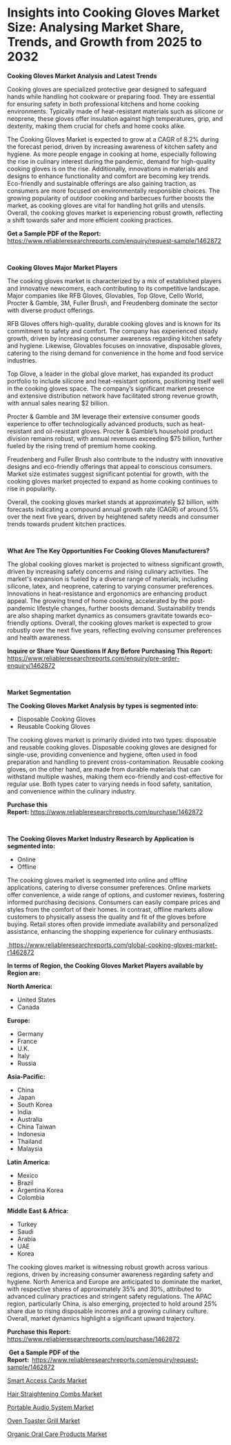 <p><h1>Insights into Cooking Gloves Market Size: Analysing Market Share, Trends, and Growth from 2025 to 2032</h1></p><p><strong>Cooking Gloves Market Analysis and Latest Trends</strong></p>
<p><p>Cooking gloves are specialized protective gear designed to safeguard hands while handling hot cookware or preparing food. They are essential for ensuring safety in both professional kitchens and home cooking environments. Typically made of heat-resistant materials such as silicone or neoprene, these gloves offer insulation against high temperatures, grip, and dexterity, making them crucial for chefs and home cooks alike. </p><p>The Cooking Gloves Market is expected to grow at a CAGR of 8.2% during the forecast period, driven by increasing awareness of kitchen safety and hygiene. As more people engage in cooking at home, especially following the rise in culinary interest during the pandemic, demand for high-quality cooking gloves is on the rise. Additionally, innovations in materials and designs to enhance functionality and comfort are becoming key trends. Eco-friendly and sustainable offerings are also gaining traction, as consumers are more focused on environmentally responsible choices. The growing popularity of outdoor cooking and barbecues further boosts the market, as cooking gloves are vital for handling hot grills and utensils. Overall, the cooking gloves market is experiencing robust growth, reflecting a shift towards safer and more efficient cooking practices.</p></p>
<p><strong>Get a Sample PDF of the Report:&nbsp;</strong> <a href="https://www.reliableresearchreports.com/enquiry/request-sample/1462872?utm_campaign=28&utm_medium=2&utm_source=Github&utm_content=ia&utm_term=04042025&utm_id=cooking-gloves">https://www.reliableresearchreports.com/enquiry/request-sample/1462872</a></p>
<p>&nbsp;</p>
<p><strong>Cooking Gloves Major Market Players</strong></p>
<p><p>The cooking gloves market is characterized by a mix of established players and innovative newcomers, each contributing to its competitive landscape. Major companies like RFB Gloves, Glovables, Top Glove, Cello World, Procter & Gamble, 3M, Fuller Brush, and Freudenberg dominate the sector with diverse product offerings.</p><p>RFB Gloves offers high-quality, durable cooking gloves and is known for its commitment to safety and comfort. The company has experienced steady growth, driven by increasing consumer awareness regarding kitchen safety and hygiene. Likewise, Glovables focuses on innovative, disposable gloves, catering to the rising demand for convenience in the home and food service industries.</p><p>Top Glove, a leader in the global glove market, has expanded its product portfolio to include silicone and heat-resistant options, positioning itself well in the cooking gloves space. The company’s significant market presence and extensive distribution network have facilitated strong revenue growth, with annual sales nearing $2 billion.</p><p>Procter & Gamble and 3M leverage their extensive consumer goods experience to offer technologically advanced products, such as heat-resistant and oil-resistant gloves. Procter & Gamble’s household product division remains robust, with annual revenues exceeding $75 billion, further fueled by the rising trend of premium home cooking.</p><p>Freudenberg and Fuller Brush also contribute to the industry with innovative designs and eco-friendly offerings that appeal to conscious consumers. Market size estimates suggest significant potential for growth, with the cooking gloves market projected to expand as home cooking continues to rise in popularity.</p><p>Overall, the cooking gloves market stands at approximately $2 billion, with forecasts indicating a compound annual growth rate (CAGR) of around 5% over the next five years, driven by heightened safety needs and consumer trends towards prudent kitchen practices.</p></p>
<p>&nbsp;</p>
<p><strong>What Are The Key Opportunities For Cooking Gloves Manufacturers?</strong></p>
<p><p>The global cooking gloves market is projected to witness significant growth, driven by increasing safety concerns and rising culinary activities. The market's expansion is fueled by a diverse range of materials, including silicone, latex, and neoprene, catering to varying consumer preferences. Innovations in heat-resistance and ergonomics are enhancing product appeal. The growing trend of home cooking, accelerated by the post-pandemic lifestyle changes, further boosts demand. Sustainability trends are also shaping market dynamics as consumers gravitate towards eco-friendly options. Overall, the cooking gloves market is expected to grow robustly over the next five years, reflecting evolving consumer preferences and health awareness.</p></p>
<p><strong>Inquire or Share Your Questions If Any Before Purchasing This Report:</strong> <a href="https://www.reliableresearchreports.com/enquiry/pre-order-enquiry/1462872?utm_campaign=28&utm_medium=2&utm_source=Github&utm_content=ia&utm_term=04042025&utm_id=cooking-gloves">https://www.reliableresearchreports.com/enquiry/pre-order-enquiry/1462872</a></p>
<p>&nbsp;</p>
<p><strong>Market Segmentation</strong></p>
<p><strong>The Cooking Gloves Market Analysis by types is segmented into:</strong></p>
<p><ul><li>Disposable Cooking Gloves</li><li>Reusable Cooking Gloves</li></ul></p>
<p><p>The cooking gloves market is primarily divided into two types: disposable and reusable cooking gloves. Disposable cooking gloves are designed for single-use, providing convenience and hygiene, often used in food preparation and handling to prevent cross-contamination. Reusable cooking gloves, on the other hand, are made from durable materials that can withstand multiple washes, making them eco-friendly and cost-effective for regular use. Both types cater to varying needs in food safety, sanitation, and convenience within the culinary industry.</p></p>
<p><strong>Purchase this Report:&nbsp;</strong><a href="https://www.reliableresearchreports.com/purchase/1462872?utm_campaign=28&utm_medium=2&utm_source=Github&utm_content=ia&utm_term=04042025&utm_id=cooking-gloves">https://www.reliableresearchreports.com/purchase/1462872</a></p>
<p>&nbsp;</p>
<p><strong>The Cooking Gloves Market Industry Research by Application is segmented into:</strong></p>
<p><ul><li>Online</li><li>Offline</li></ul></p>
<p><p>The cooking gloves market is segmented into online and offline applications, catering to diverse consumer preferences. Online markets offer convenience, a wide range of options, and customer reviews, fostering informed purchasing decisions. Consumers can easily compare prices and styles from the comfort of their homes. In contrast, offline markets allow customers to physically assess the quality and fit of the gloves before buying. Retail stores often provide immediate availability and personalized assistance, enhancing the shopping experience for culinary enthusiasts.</p></p>
<p><a href="https://www.reliableresearchreports.com/global-cooking-gloves-market-r1462872?utm_campaign=28&utm_medium=2&utm_source=Github&utm_content=ia&utm_term=04042025&utm_id=cooking-gloves">&nbsp;https://www.reliableresearchreports.com/global-cooking-gloves-market-r1462872</a></p>
<p><strong>In terms of Region, the Cooking Gloves Market Players available by Region are:</strong></p>
<p>
    <p> <strong> North America: </strong>
        <ul>
            <li>United States</li>
            <li>Canada</li>
        </ul>
        </p> 
    <p> <strong> Europe: </strong>
        <ul>
            <li>Germany</li>
            <li>France</li>
            <li>U.K.</li>
            <li>Italy</li>
            <li>Russia</li>
        </ul>
        </p> 
    <p> <strong> Asia-Pacific: </strong>
        <ul>
            <li>China</li>
            <li>Japan</li>
            <li>South Korea</li>
            <li>India</li>
            <li>Australia</li>
            <li>China Taiwan</li>
            <li>Indonesia</li>
            <li>Thailand</li>
            <li>Malaysia</li>
        </ul>
        </p> 
    <p> <strong> Latin America: </strong>
        <ul>
            <li>Mexico</li>
            <li>Brazil</li>
            <li>Argentina Korea</li>
            <li>Colombia</li>
        </ul>
        </p> 
    <p> <strong> Middle East & Africa: </strong>
        <ul>
            <li>Turkey</li>
            <li>Saudi</li>
            <li>Arabia</li>
            <li>UAE</li>
            <li>Korea</li>
        </ul>
    </p>
    </p>
<p><p>The cooking gloves market is witnessing robust growth across various regions, driven by increasing consumer awareness regarding safety and hygiene. North America and Europe are anticipated to dominate the market, with respective shares of approximately 35% and 30%, attributed to advanced culinary practices and stringent safety regulations. The APAC region, particularly China, is also emerging, projected to hold around 25% share due to rising disposable incomes and a growing culinary culture. Overall, market dynamics highlight a significant upward trajectory.</p></p>
<p><strong>Purchase this Report: </strong><a href="https://www.reliableresearchreports.com/purchase/1462872?utm_campaign=28&utm_medium=2&utm_source=Github&utm_content=ia&utm_term=04042025&utm_id=cooking-gloves">https://www.reliableresearchreports.com/purchase/1462872</a></p>
<p>&nbsp;<strong>Get a Sample PDF of the Report:&nbsp;&nbsp;</strong><a href="https://www.reliableresearchreports.com/enquiry/request-sample/1462872?utm_campaign=28&utm_medium=2&utm_source=Github&utm_content=ia&utm_term=04042025&utm_id=cooking-gloves">https://www.reliableresearchreports.com/enquiry/request-sample/1462872</a></p>
<p><strong></strong></p>
<p><p><a href="https://github.com/luhleickov/Market-Research-Report-List-1/blob/main/smart-access-cards-market.md?utm_campaign=28&utm_medium=2&utm_source=Github&utm_content=ia&utm_term=04042025&utm_id=cooking-gloves">Smart Access Cards Market</a></p><p><a href="https://github.com/luarbpurwal/Market-Research-Report-List-1/blob/main/hair-straightening-combs-market.md?utm_campaign=28&utm_medium=2&utm_source=Github&utm_content=ia&utm_term=04042025&utm_id=cooking-gloves">Hair Straightening Combs Market</a></p><p><a href="https://github.com/elceryaneik/Market-Research-Report-List-1/blob/main/portable-audio-system-market.md?utm_campaign=28&utm_medium=2&utm_source=Github&utm_content=ia&utm_term=04042025&utm_id=cooking-gloves">Portable Audio System Market</a></p><p><a href="https://github.com/nwogudimouix/Market-Research-Report-List-1/blob/main/oven-toaster-grill-market.md?utm_campaign=28&utm_medium=2&utm_source=Github&utm_content=ia&utm_term=04042025&utm_id=cooking-gloves">Oven Toaster Grill Market</a></p><p><a href="https://github.com/sukeldrage0g/Market-Research-Report-List-1/blob/main/organic-oral-care-products-market.md?utm_campaign=28&utm_medium=2&utm_source=Github&utm_content=ia&utm_term=04042025&utm_id=cooking-gloves">Organic Oral Care Products Market</a></p></p>